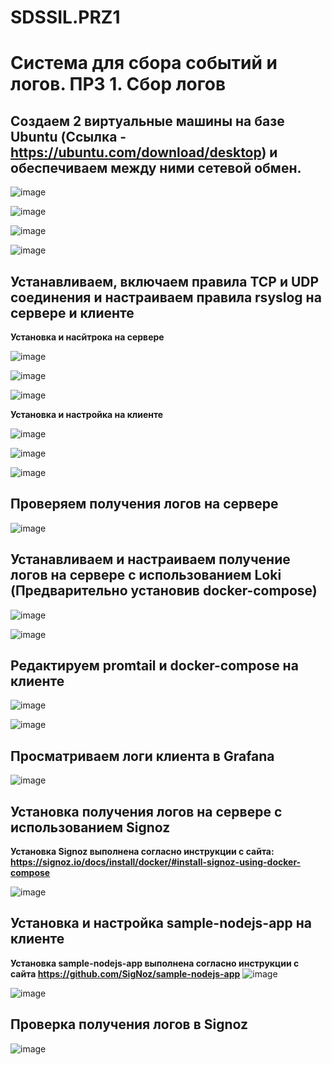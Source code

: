 # SDSSIL.PRZ1
# Система для сбора событий и логов. ПРЗ 1. Сбор логов


## Создаем 2 виртуальные машины на базе Ubuntu (Ссылка - https://ubuntu.com/download/desktop) и обеспечиваем между ними сетевой обмен.
![image](https://github.com/Flameitser/TOIB3/assets/65831927/c36e9707-850f-4514-984b-bbbb0cc79fe6)

![image](https://github.com/Flameitser/TOIB3/assets/65831927/ba490a6c-f5da-4747-96b9-fdc8a9865f2f)

![image](https://github.com/Flameitser/TOIB3/assets/65831927/577d38cd-b24a-4ac4-944b-b5082a0a7cb9)

![image](https://github.com/Flameitser/TOIB3/assets/65831927/f26318a7-656d-4271-9346-221edc1a1627)

## Устанавливаем, включаем правила TCP и UDP соединения и настраиваем правила rsyslog на сервере и клиенте

**Установка и насйтрока на сервере**

![image](https://github.com/Flameitser/TOIB3/assets/65831927/201397db-a4c0-454d-bddd-cc7996421165)

![image](https://github.com/Flameitser/TOIB3/assets/65831927/9922c21f-ff26-4232-a809-550a001d1d15)

![image](https://github.com/Flameitser/TOIB3/assets/65831927/d18adda7-e7df-4210-8404-ba94183d105c)

**Установка и настройка на клиенте**

![image](https://github.com/Flameitser/TOIB3/assets/65831927/c1ebb168-a2f4-4204-a7b4-56d9502e95ca)

![image](https://github.com/Flameitser/TOIB3/assets/65831927/6bb9a71d-330e-4681-9a4f-72fd738779aa)

![image](https://github.com/Flameitser/TOIB3/assets/65831927/3555ad27-bab7-488c-a5b4-643bb7ae5800)


## Проверяем получения логов на сервере

![image](https://github.com/Flameitser/TOIB3/assets/65831927/3cca438d-7b11-448e-8908-d4158d5441f8)


## Устанавливаем и настраиваем получение логов на сервере с использованием Loki (Предварительно установив docker-compose)

![image](https://github.com/Flameitser/TOIB3/assets/65831927/8352b499-09bf-47a2-a1a7-30368ceca2b5)

![image](https://github.com/Flameitser/TOIB3/assets/65831927/e3e64e65-ead0-41d0-94e0-22359901a0d4)

## Редактируем promtail и docker-compose на клиенте

![image](https://github.com/Flameitser/TOIB3/assets/65831927/9309a639-122b-42c2-b2aa-c8c2e429366d)

![image](https://github.com/Flameitser/TOIB3/assets/65831927/80dbbc9e-b5ba-43eb-b50a-d98ba365e529)


## Просматриваем логи клиента в Grafana

![image](https://github.com/Flameitser/TOIB3/assets/65831927/17de913d-ee64-4aaa-8528-4e98874888a6)


## Установка получения логов на сервере с использованием Signoz
**Установка Signoz выполнена согласно инструкции с сайта: https://signoz.io/docs/install/docker/#install-signoz-using-docker-compose**

![image](https://github.com/Flameitser/TOIB3/assets/65831927/e4ce06ec-db12-4a43-85ba-47728e68712d)

## Установка и настройка sample-nodejs-app на клиенте 
**Установка sample-nodejs-app выполнена согласно инструкции с сайта https://github.com/SigNoz/sample-nodejs-app**
![image](https://github.com/Flameitser/TOIB3/assets/65831927/4f052221-5fde-4029-b78d-09e07d0b68d3)

![image](https://github.com/Flameitser/TOIB3/assets/65831927/6c155647-9717-4f1b-bea7-6406243b19f8)


## Проверка получения логов в Signoz
![image](https://github.com/Flameitser/TOIB3/assets/65831927/17f376be-6ad5-4862-b5e2-dd4e918bcb22)

